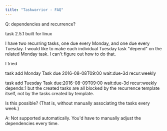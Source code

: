 ```yaml
---
title: "Taskwarrior - FAQ"
---
```


Q: dependencies and recurrence?

task 2.5.1 built for linux

I have two recurring tasks, one due every Monday, and one due every Tuesday.
I would like to make each individual Tuesday task "depend" on the related Monday task.
I can't figure out how to do that.

I tried

task add Monday Task due 2016-08-08T09:00 wait:due-3d recur:weekly

task add Tuesday Task due:2016-08-09T09:00 wait:due-3d recur:weekly depends:1
but the created tasks are all blocked by the recurrence template itself, not by the tasks created by template.

Is this possible?  (That is, without manually associating the tasks every week.)

A: Not supported automatically.
You'd have to manually adjust the dependencies every time.

